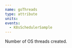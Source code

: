 ```yaml
---
name: goThreads
type: attribute
units: 
events:
  - K8sSchedulerSample
---
```


Number of OS threads created.